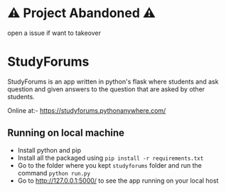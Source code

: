 # ⚠ Project Abandoned ⚠
open a issue if want to takeover
# StudyForums
StudyForums is an app written in python's flask where students and ask question and given answers to the question that are asked by other students.

Online at:- https://studyforums.pythonanywhere.com/

## Running on local machine
- Install python and pip
- Install all the packaged using `pip install -r requirements.txt`
- Go to the folder where you kept `studyforums` folder and run the command `python run.py`
- Go to http://127.0.0.1:5000/ to see the app running on your local host
